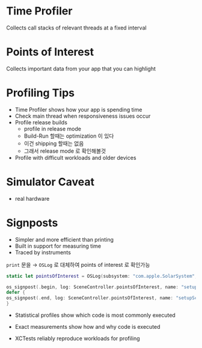 # Time Profiler

Collects call stacks of relevant threads at a fixed interval

# Points of Interest

Collects important data from your app that you can highlight 

# Profiling Tips

- Time Profiler shows how your app is spending time
- Check main thread when responsiveness issues occur
- Profile release builds
    - profile in release mode
    - Build-Run 할때는 optimization 이 있다
    - 이건 shipping 할때는 없음
    - 그래서 release mode 로 확인해볼것
- Profile with difficult workloads and older devices

# Simulator Caveat

- real hardware

# Signposts

- Simpler and more efficient than printing
- Built in support for measuring time
- Traced by instruments

`print` 문을 → `OSLog` 로 대체하여 points of interest 로 확인가능 

```swift
static let pointsOfInterest = OSLog(subsystem: "com.apple.SolarSystem", category: .pointsOfInterest)

os_signpost(.begin, log: SceneController.pointsOfInterest, name: "setupScene")
defer {
os_signpost(.end, log: SceneController.pointsOfInterest, name: "setupScene")
}
```

- Statistical profiles show which code is most commonly executed

- Exact measurements show how and why code is executed

- XCTests reliably reproduce workloads for profiling
